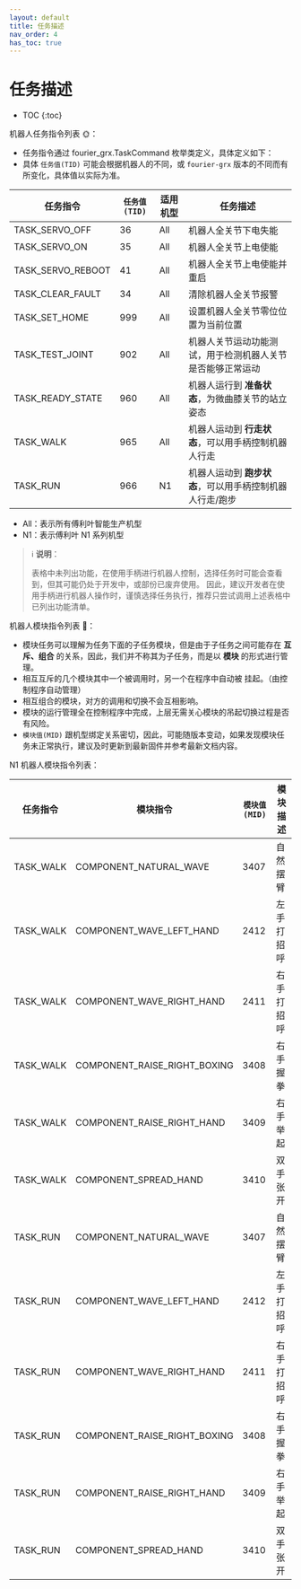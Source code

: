 ```yaml
---
layout: default
title: 任务描述
nav_order: 4
has_toc: true
---
```


# 任务描述

* TOC
{:toc}

机器人任务指令列表 🌞：

- 任务指令通过 fourier_grx.TaskCommand 枚举类定义，具体定义如下：
- 具体 `任务值(TID)` 可能会根据机器人的不同，或 `fourier-grx` 版本的不同而有所变化，具体值以实际为准。

| 任务指令              | `任务值(TID)` | 适用机型 | 任务描述                            |
|-------------------|------------|------|---------------------------------|
| TASK_SERVO_OFF    | 36         | All  | 机器人全关节下电失能                      |
| TASK_SERVO_ON     | 35         | All  | 机器人全关节上电使能                      |
| TASK_SERVO_REBOOT | 41         | All  | 机器人全关节上电使能并重启                   |
| TASK_CLEAR_FAULT  | 34         | All  | 清除机器人全关节报警                      |
| TASK_SET_HOME     | 999        | All  | 设置机器人全关节零位位置为当前位置               |
| TASK_TEST_JOINT   | 902        | All  | 机器人关节运动功能测试，用于检测机器人关节是否能够正常运动   |
| TASK_READY_STATE  | 960        | All  | 机器人运行到 **准备状态**，为微曲膝关节的站立姿态     |
| TASK_WALK         | 965        | All  | 机器人运动到 **行走状态**，可以用手柄控制机器人行走    |
| TASK_RUN          | 966        | N1   | 机器人运动到 **跑步状态**，可以用手柄控制机器人行走/跑步 |

- All：表示所有傅利叶智能生产机型
- N1：表示傅利叶 N1 系列机型

> ℹ️ **说明**：
>
> 表格中未列出功能，在使用手柄进行机器人控制，选择任务时可能会查看到，但其可能仍处于开发中，或部份已废弃使用。
> 因此，建议开发者在使用手柄进行机器人操作时，谨慎选择任务执行，推荐只尝试调用上述表格中已列出功能清单。


机器人模块指令列表 🌙：

- 模块任务可以理解为任务下面的子任务模块，但是由于子任务之间可能存在 **互斥、组合** 的关系，因此，我们并不称其为子任务，而是以 **模块** 的形式进行管理。
- 相互互斥的几个模块其中一个被调用时，另一个在程序中自动被 挂起。（由控制程序自动管理）
- 相互组合的模块，对方的调用和切换不会互相影响。
- 模块的运行管理全在控制程序中完成，上层无需关心模块的吊起切换过程是否有风险。
- `模块值(MID)` 跟机型绑定关系密切，因此，可能随版本变动，如果发现模块任务未正常执行，建议及时更新到最新固件并参考最新文档内容。

N1 机器人模块指令列表：

| 任务指令      | 模块指令                         | `模块值(MID)` | 模块描述  |
|-----------|------------------------------|------------|-------|
| TASK_WALK | COMPONENT_NATURAL_WAVE       | 3407       | 自然摆臂  |
| TASK_WALK | COMPONENT_WAVE_LEFT_HAND     | 2412       | 左手打招呼 |
| TASK_WALK | COMPONENT_WAVE_RIGHT_HAND    | 2411       | 右手打招呼 |
| TASK_WALK | COMPONENT_RAISE_RIGHT_BOXING | 3408       | 右手握拳  |
| TASK_WALK | COMPONENT_RAISE_RIGHT_HAND   | 3409       | 右手举起  |
| TASK_WALK | COMPONENT_SPREAD_HAND        | 3410       | 双手张开  |
| TASK_RUN  | COMPONENT_NATURAL_WAVE       | 3407       | 自然摆臂  |
| TASK_RUN  | COMPONENT_WAVE_LEFT_HAND     | 2412       | 左手打招呼 |
| TASK_RUN  | COMPONENT_WAVE_RIGHT_HAND    | 2411       | 右手打招呼 |
| TASK_RUN  | COMPONENT_RAISE_RIGHT_BOXING | 3408       | 右手握拳  |
| TASK_RUN  | COMPONENT_RAISE_RIGHT_HAND   | 3409       | 右手举起  |
| TASK_RUN  | COMPONENT_SPREAD_HAND        | 3410       | 双手张开  |

